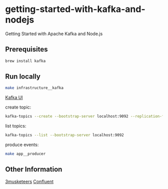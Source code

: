 # getting-started-with-kafka-and-nodejs

Getting Started with Apache Kafka and Node.js

## Prerequisites

```bash
brew install kafka
```

## Run locally

```bash
make infrastructure__kafka
```

[Kafka UI](http://localhost:8080/)

create topic:

```bash
kafka-topics --create --bootstrap-server localhost:9092 --replication-factor 1 --partitions 1 --topic purchases
```

list topics:

```bash
kafka-topics --list --bootstrap-server localhost:9092
```

produce events:

```bash
make app__producer
```

## Other Information

[3musketeers](https://3musketeers.io/)
[Confluent](https://developer.confluent.io/get-started/nodejs)